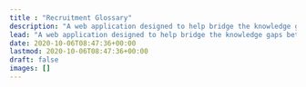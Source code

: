 ```yaml
---
title : "Recruitment Glossary"
description: "A web application designed to help bridge the knowledge gaps between recruiters and technology workers (developers, designers, testers, etc.)."
lead: "A web application designed to help bridge the knowledge gaps between recruiters and technology workers (developers, designers, testers, etc.)."
date: 2020-10-06T08:47:36+00:00
lastmod: 2020-10-06T08:47:36+00:00
draft: false
images: []
---
```


